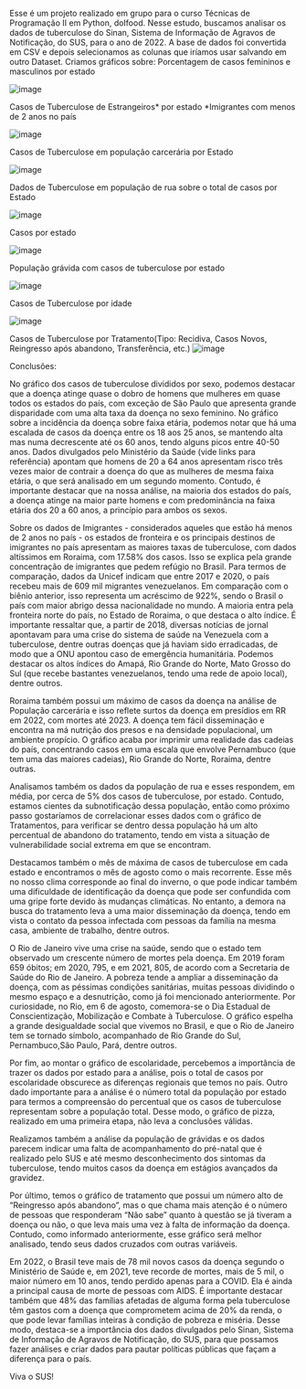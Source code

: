 Esse é um projeto realizado em grupo para o curso Técnicas de Programação II em Python, doIfood.
Nesse estudo, buscamos analisar os dados de tuberculose do Sinan, Sistema de Informação de Agravos de Notificação, do SUS, para o ano de 2022.
A base de dados foi convertida em CSV e depois selecionamos as colunas que iríamos usar salvando em outro Dataset. 
Criamos gráficos sobre:
Porcentagem de casos femininos e masculinos por estado

![image](https://github.com/daphneassis/Tuberculose-Sinan-RJ/assets/102676450/91483c04-8214-4bb5-b731-afc829afde0b)

Casos de Tuberculose de Estrangeiros* por estado
*Imigrantes com menos de 2 anos no país

![image](https://github.com/daphneassis/Tuberculose-Sinan-RJ/assets/102676450/6967b19a-4a2c-4e90-9915-c420cc3eee79)

Casos de Tuberculose em população carcerária por Estado 

![image](https://github.com/daphneassis/Tuberculose-Sinan-RJ/assets/102676450/c1c3ae8f-4272-4f2d-a54c-1ac8db584be3)

Dados de Tuberculose em população de rua sobre o total de casos por Estado 

![image](https://github.com/daphneassis/Tuberculose-Sinan-RJ/assets/102676450/9fb876ab-015b-4e4a-a660-89ef44fa9c18)


Casos por estado

![image](https://github.com/daphneassis/Tuberculose-Sinan-RJ/assets/102676450/d917accf-a35a-4e00-9a6c-bd6c21f48c65)

População grávida com casos de tuberculose por estado

![image](https://github.com/daphneassis/Tuberculose-Sinan-RJ/assets/102676450/964db5b2-a375-4b49-8d02-fc7b96468a2f)

Casos de Tuberculose por idade

![image](https://github.com/daphneassis/Tuberculose-Sinan-RJ/assets/102676450/fe9e1346-a13a-443a-8a45-c98eb4186016)


Casos de Tuberculose por Tratamento(Tipo: Recidiva, Casos Novos, Reingresso após abandono, Transferência, etc.)
![image](https://github.com/daphneassis/Tuberculose-Sinan-RJ/assets/102676450/24dba3b7-1d3b-4f06-89f1-80b9bb56ef50)


Conclusões:

No gráfico dos casos de tuberculose divididos por sexo, podemos destacar que a doença atinge quase o dobro de homens que mulheres em quase todos os estados do país, com exceção de São Paulo que apresenta grande disparidade com uma alta taxa da doença no sexo feminino. 
No gráfico sobre a incidência da doença sobre faixa etária, podemos notar que há uma escalada de casos da doença entre os 18 aos 25 anos, se mantendo alta mas numa decrescente até os 60 anos, tendo alguns picos entre 40-50 anos. 
Dados divulgados pelo Ministério da Saúde (vide links para referência)  apontam que homens de 20 a 64 anos apresentam risco três vezes maior de contrair a doença do que as mulheres de mesma faixa etária, o que será analisado em um segundo momento. 
Contudo, é importante destacar que na nossa análise, na maioria dos estados do país, a doença atinge na maior parte homens e com predominância na faixa etária dos 20 a 60 anos, a princípio para ambos os sexos.

Sobre os dados de Imigrantes - considerados  aqueles que estão há menos de 2 anos no país -  os estados de fronteira e os principais destinos de imigrantes no país apresentam as maiores taxas de tuberculose, com dados altíssimos em Roraima, com 17.58% dos casos. Isso se explica pela grande concentração de imigrantes que pedem refúgio no Brasil. 
Para termos de comparação, dados da Unicef indicam que entre 2017 e 2020, o país recebeu mais de 609 mil migrantes venezuelanos. Em comparação com o biênio anterior, isso representa um acréscimo de 922%, sendo o Brasil o país com maior abrigo dessa nacionalidade no mundo. A maioria entra pela fronteira norte do país, no Estado de Roraima, o que destaca o alto índice. É importante ressaltar que, a partir de 2018, diversas notícias de jornal apontavam para uma crise do sistema de saúde na Venezuela com a tuberculose, dentre outras doenças que já haviam sido erradicadas, de modo que a ONU apontou caso de emergência humanitária. 
Podemos destacar os altos índices do Amapá, Rio Grande do Norte, Mato Grosso do Sul (que recebe bastantes venezuelanos, tendo uma rede de apoio local), dentre outros. 

Roraima também possui um  máximo de casos da doença na análise de População carcerária e isso reflete surtos da doença em presídios em RR em 2022, com mortes até 2023. A doença tem fácil disseminação e encontra na má nutrição dos presos e na densidade populacional, um ambiente propício. O gráfico acaba por imprimir uma realidade das cadeias do país, concentrando casos em uma escala que envolve Pernambuco (que tem uma das maiores cadeias), Rio Grande do Norte, Roraima, dentre outras.

Analisamos também os dados da população de rua e esses respondem, em média, por cerca de 5% dos casos de tuberculose, por estado. Contudo, estamos cientes da subnotificação dessa população, então como próximo passo gostaríamos de correlacionar esses dados com o gráfico de Tratamentos, para verificar se dentro dessa população há um alto percentual de abandono do tratamento, tendo em vista a situação de vulnerabilidade social extrema em que se encontram. 

Destacamos também o mês de máxima de casos de tuberculose em cada estado e encontramos o mês de agosto como o mais recorrente. Esse mês no nosso clima corresponde ao final do inverno, o que pode indicar também uma dificuldade de identificação da doença que pode ser confundida com uma gripe forte devido às mudanças climáticas. No entanto, a demora na busca do tratamento leva a uma maior disseminação da doença, tendo em vista o contato da pessoa infectada com pessoas da família na mesma casa, ambiente de trabalho, dentre outros. 

O Rio de Janeiro vive uma crise na saúde, sendo que o estado tem observado um crescente número de mortes pela doença. Em 2019 foram 659 óbitos; em 2020, 795, e  em 2021, 805, de acordo com a Secretaria de Saúde do Rio de Janeiro. A pobreza tende a ampliar a disseminação da doença, com as péssimas condições sanitárias, muitas pessoas dividindo o mesmo espaço e a desnutrição, como já foi mencionado anteriormente. 
Por curiosidade, no Rio, em  6 de agosto, comemora-se o Dia Estadual de Conscientização, Mobilização e Combate à Tuberculose.
O gráfico espelha a grande desigualdade social que vivemos no Brasil, e que o Rio de Janeiro tem se tornado símbolo, acompanhado de Rio Grande do Sul, Pernambuco,São Paulo, Pará, dentre outros. 

Por fim, ao montar o gráfico de escolaridade, percebemos a importância de trazer os dados por estado para a análise, pois  o total de casos por escolaridade obscurece as diferenças regionais que temos no país. Outro dado importante para a análise é o número total da população por estado para termos a compreensão do percentual que os casos de tuberculose representam sobre a população total. Desse modo, o gráfico de pizza, realizado em uma primeira etapa, não leva a conclusões válidas.

Realizamos também a análise da população de grávidas e os dados parecem indicar uma falta de acompanhamento do pré-natal que é realizado pelo SUS e até mesmo desconhecimento dos sintomas da tuberculose, tendo muitos casos da doença em estágios avançados da gravidez.

Por último, temos o gráfico de tratamento que possui um número alto de “Reingresso após abandono”, mas o que chama mais atenção é o número de pessoas que responderam “Não sabe” quanto à questão se já tiveram a doença ou não, o que leva mais uma vez à falta de informação da doença. Contudo, como informado anteriormente, esse gráfico será melhor analisado, tendo seus dados cruzados com outras variáveis. 

Em 2022, o Brasil teve mais de 78 mil novos casos da doença segundo o Ministério de Saúde e, em 2021, teve recorde de mortes, mais de 5 mil, o maior número em 10 anos, tendo perdido apenas para a COVID. Ela é ainda a principal causa de morte de pessoas com AIDS.
 É importante destacar também que 48% das famílias afetadas de alguma forma pela tuberculose  têm gastos com a doença que comprometem acima de 20% da renda, o que pode levar famílias inteiras à condição de pobreza e miséria. 
Desse modo, destaca-se a importância dos dados divulgados pelo Sinan, Sistema de Informação de Agravos de Notificação, do SUS, para que possamos fazer análises e criar dados para pautar políticas públicas que façam a diferença para o país.
 
Viva o SUS!
